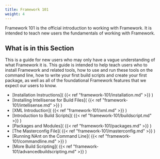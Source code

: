 ```yaml
---
title: Framework 101
weight: 4
---
```


Framework 101 is the official introduction to working with Framework.
It is intended to teach new users the fundamentals of working with Framework.

<a name="Section1"></a>
## What is in this Section ##

This is a guide for new users who may only have a vague understanding of what Framework it is.
This guide is intended to help teach users who to install Framework and related tools,
how to use and run these tools on the command line, how to write your first build scripts and create your first package,
as well as all of the foundational Framework features that we expect our users to know.

 - [Installation Instructions]( {{< ref "framework-101/installation.md" >}} )
 - [Installing Intellisense for Build Files]( {{< ref "framework-101/intellisense.md" >}} )
 - [XML Introduction]( {{< ref "framework-101/xml.md" >}} )
 - [Introduction to Build Scripts]( {{< ref "framework-101/buildscript.md" >}} )
 - [Packages and Modules]( {{< ref "framework-101/packages.md" >}} )
 - [The Masterconfig File]( {{< ref "framework-101/masterconfig.md" >}} )
 - [Running NAnt on the Command Line]( {{< ref "framework-101/commandline.md" >}} )
 - [More Build Scripting]( {{< ref "framework-101/advancedbuildscripting.md" >}} )

